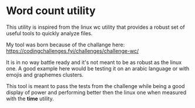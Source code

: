 # Word count utility

This utility is inspired from the linux wc utility that provides a robust set of useful tools to quickly analyze files.

My tool was born because of the challange here: https://codingchallenges.fyi/challenges/challenge-wc/

It is in no way battle ready and it's not meant to be as robust as the linux one. A good example here would be testing it on an arabic language or with emojis and graphemes clusters.

This tool is meant to pass the tests from the challenge while being a good display of power and performing better then the linux one when measured with the **time** utility.